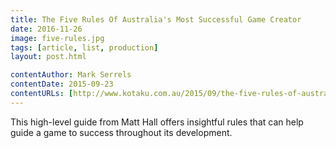 ```yaml
---
title: The Five Rules Of Australia's Most Successful Game Creator
date: 2016-11-26
image: five-rules.jpg
tags: [article, list, production]
layout: post.html

contentAuthor: Mark Serrels
contentDate: 2015-09-23
contentURLs: [http://www.kotaku.com.au/2015/09/the-five-rules-of-australias-most-successful-game-creator/]
---
```


This high-level guide from Matt Hall offers insightful rules that can help guide a game to success throughout its development.
